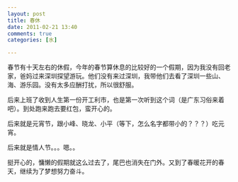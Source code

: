 ```yaml
---
layout: post
title: 春休
date: 2011-02-21 13:40
comments: true
categories: [水]

---
```

<p>春节有十天左右的休假，今年的春节算休息的比较好的一个假期，因为我没有回老家，爸妈过来深圳探望游玩。他们没有来过深圳，我带他们去看了深圳一些山、海、游乐园。没有太多应酬打扰，所以很舒服。</p><p>后来上班了收到人生第一份开工利市，也是第一次听到这个词（是广东习俗来着吧）。到处跑来跑去要红包，蛮开心的。</p><p>后来就是元宵节，跟小峰、晓龙、小平（等下，怎么名字都带小的？？？）吃元宵。</p><p>后来就是情人节。。。嗯。。</p><p>挺开心的，慵懒的假期就这么过去了，尾巴也消失在门外。又到了春暖花开的春天，继续为了梦想努力奋斗。</p>
